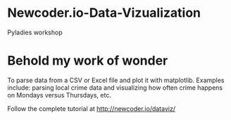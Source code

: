 # Newcoder.io-Data-Vizualization
Pyladies workshop

# Behold my work of wonder

To parse data from a CSV or Excel file and plot it with matplotlib. Examples include: parsing local crime data and visualizing how often crime happens on Mondays versus Thursdays, etc.

Follow the complete tutorial at http://newcoder.io/dataviz/

